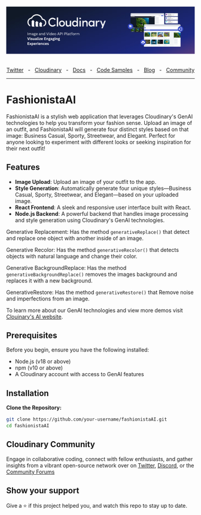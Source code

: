 ![Cloudinary Developers](https://github.com/cloudinary-devs/.github/blob/main/assets/cloudinary-banner.png?raw=true)

<div align="center">
  <br />
  <a href="https://twitter.com/cloudinary" target="_blank">Twitter</a>
    <span>&nbsp;&nbsp;-&nbsp;&nbsp;</span>
  <a href="https://cloudinary.com/" target="_blank">Cloudinary</a>
    <span>&nbsp;&nbsp;-&nbsp;&nbsp;</span>
  <a href="https://cloudinary.com/documentation" target="_blank">Docs</a>
    <span>&nbsp;&nbsp;-&nbsp;&nbsp;</span>
  <a href="https://github.com/cloudinary-devs" target="_blank">Code Samples</a>
    <span>&nbsp;&nbsp;-&nbsp;&nbsp;</span>
  <a href="https://cloudinary.com/blog/" target="_blank">Blog</a>
    <span>&nbsp;&nbsp;-&nbsp;&nbsp;</span>
  <a href="https://community.cloudinary.com/" target="_blank">Community</a>
  <br />
  <hr />
</div>

# FashionistaAI

FashionistaAI is a stylish web application that leverages Cloudinary's GenAI technologies to help you transform your fashion sense. Upload an image of an outfit, and FashionistaAI will generate four distinct styles based on that image: Business Casual, Sporty, Streetwear, and Elegant. Perfect for anyone looking to experiment with different looks or seeking inspiration for their next outfit!

## Features

- **Image Upload**: Upload an image of your outfit to the app.
- **Style Generation**: Automatically generate four unique styles—Business Casual, Sporty, Streetwear, and Elegant—based on your uploaded image.
- **React Frontend**: A sleek and responsive user interface built with React.
- **Node.js Backend**: A powerful backend that handles image processing and style generation using Cloudinary's GenAI technologies.

Generative Replacement: Has the method `generativeReplace()` that detect and replace one object with another inside of an image.

Generative Recolor: Has the method `generativeRecolor()` that detects objects with natural language and change their color.

Generative BackgroundReplace: Has the method `generativeBackgroundReplace()` removes the images background and replaces it with a new background.

GenerativeRestore: Has the method `generativeRestore()` that Remove noise and imperfections from an image.

To learn more about our GenAI technologies and view more demos visit [Clouinary's AI website](https://ai.cloudinary.com/).

## Prerequisites

Before you begin, ensure you have the following installed:

- Node.js (v18 or above)
- npm (v10 or above)
- A Cloudinary account with access to GenAI features

## Installation

**Clone the Repository:**

   ```bash
   git clone https://github.com/your-username/fashionistaAI.git
   cd fashionistaAI
  ```

## Cloudinary Community

Engage in collaborative coding, connect with fellow enthusiasts, and gather insights from a vibrant open-source network over on [Twitter](https://twitter.com/cloudinary), [Discord](https://discord.gg/cloudinary), or the [Community Forums](https://community.cloudinary.com/)

## Show your support

Give a ⭐️ if this project helped you, and watch this repo to stay up to date.

